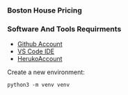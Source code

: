 ### Boston House Pricing

### Software And Tools Requirments

* [Github Account](https://github.com)
* [VS Code IDE](https://code.visualstudio.com/)
* [HerukoAccount](https://heroku.com)

Create a new environment:
```
python3 -m venv venv
```
